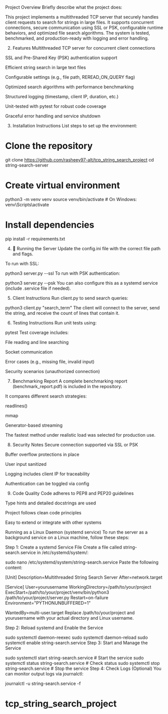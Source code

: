 Project Overview
Briefly describe what the project does:

This project implements a multithreaded TCP server that securely handles client requests to search for strings in large files. It supports concurrent connections, secure communication using SSL or PSK, configurable runtime behaviors, and optimized file search algorithms. The system is tested, benchmarked, and production-ready with logging and error handling.

2. Features
Multithreaded TCP server for concurrent client connections

SSL and Pre-Shared Key (PSK) authentication support

Efficient string search in large text files

Configurable settings (e.g., file path, REREAD_ON_QUERY flag)

Optimized search algorithms with performance benchmarking

Structured logging (timestamp, client IP, duration, etc.)

Unit-tested with pytest for robust code coverage

Graceful error handling and service shutdown

3. Installation Instructions
List steps to set up the environment:

# Clone the repository
git clone https://github.com/rasheey97-alt/tcp_string_search_project
cd string-search-server

# Create virtual environment
python3 -m venv venv
source venv/bin/activate  # On Windows: venv\Scripts\activate

# Install dependencies
pip install -r requirements.txt

4. 🏁 Running the Server
Update the config.ini file with the correct file path and flags.

To run with SSL:

python3 server.py --ssl
To run with PSK authentication:


python3 server.py --psk
You can also configure this as a systemd service (include  .service file if needed).

5.  Client Instructions
Run client.py to send search queries:


python3 client.py "search_term"
The client will connect to the server, send the string, and receive the count of lines that contain it.

6.  Testing Instructions
Run unit tests using:


pytest
Test coverage includes:

File reading and line searching

Socket communication

Error cases (e.g., missing file, invalid input)

Security scenarios (unauthorized connection)

7.  Benchmarking Report
A complete benchmarking report (benchmark_report.pdf) is included in the repository.

It compares different search strategies:

readlines()

mmap

Generator-based streaming

The fastest method under realistic load was selected for production use.

8. Security Notes
Secure connection supported via SSL or PSK

Buffer overflow protections in place

User input sanitized

Logging includes client IP for traceability

Authentication can be toggled via config

9. Code Quality
Code adheres to PEP8 and PEP20 guidelines

Type hints and detailed docstrings are used

Project follows clean code principles

Easy to extend or integrate with other systems


Running as a Linux Daemon (systemd service)
To run the server as a background service on a Linux machine, follow these steps:

 Step 1: Create a systemd Service File
Create a file called string-search.service in /etc/systemd/system/:


sudo nano /etc/systemd/system/string-search.service
Paste the following content:


[Unit]
Description=Multithreaded String Search Server
After=network.target

[Service]
User=yourusername
WorkingDirectory=/path/to/your/project
ExecStart=/path/to/your/project/venv/bin/python3 /path/to/your/project/server.py
Restart=on-failure
Environment="PYTHONUNBUFFERED=1"


WantedBy=multi-user.target
 Replace /path/to/your/project and yourusername with your actual directory and Linux username.

 Step 2: Reload systemd and Enable the Service

sudo systemctl daemon-reexec
sudo systemctl daemon-reload
sudo systemctl enable string-search.service
 Step 3: Start and Manage the Service

sudo systemctl start string-search.service   # Start the service
sudo systemctl status string-search.service  # Check status
sudo systemctl stop string-search.service    # Stop the service
 Step 4: Check Logs (Optional)
You can monitor output logs via journalctl:

journalctl -u string-search.service -f



# tcp_string_search_project
